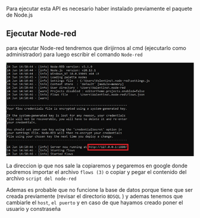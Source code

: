Para ejecutar esta API es necesario haber instalado previamente el paquete de Node.js 

## Ejecutar Node-red
para ejecutar Node-red tendremos que dirijirnos al cmd (ejecutarlo como administrador) para luego escribir el comando `Node-red`

![fotonodered](./imgs/Node-red.JPG)

La direccion ip que nos sale la copiaremos y pegaremos en google donde podremos importar el archivo `flows (3)` o copiar y pegar el contenido del archivo `script del node-red`

Ademas es probable que no funcione la base de datos porque tiene que ser creada previamente (revisar el directorio `BDSQL` ) y ademas tenemos que cambiarle el `host`, `el puerto` y en caso de que hayamos creado poner el usuario y constraseña
